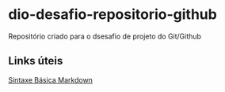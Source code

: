 # dio-desafio-repositorio-github
Repositório criado para o dsesafio de projeto do Git/Github

## Links úteis
[Sintaxe Básica Markdown](https://www.markdownguide.org/)
